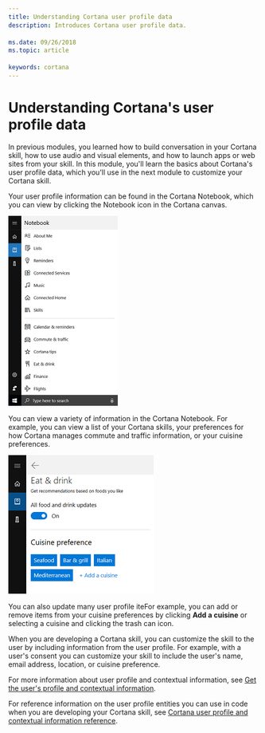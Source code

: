 ```yaml
---
title: Understanding Cortana user profile data
description: Introduces Cortana user profile data.

ms.date: 09/26/2018
ms.topic: article

keywords: cortana
---
```


# Understanding Cortana's user profile data

<!--
|   |   |
| - | - |
| ![](../images/video-icon.png) | [Watch a video](https://mva.microsoft.com/en-US/training-courses/getting-started-with-cortana-skills-18241?l=abnk8veoE_1611787171) about Cortana's user profile data. |
-->

In previous modules, you learned how to build conversation in your Cortana skill, how to use audio and visual elements, and how to launch apps or web sites from your skill. In this module, you'll learn the basics about Cortana's user profile data, which you'll use in the next module to customize your Cortana skill.

Your user profile information can be found in the Cortana Notebook, which you can view by clicking the Notebook icon in the Cortana canvas.

![Cortana Notebook](../images/mva51-notebook.png)

You can view a variety of information in the Cortana Notebook. For example, you can view a list of your Cortana skills, your preferences for how Cortana manages commute and traffic information, or your cuisine preferences.

![Cuisine Preferences](../images/mva51-eat-drink.png)

You can also update many user profile iteFor example, you can add or remove items from your cuisine preferences by clicking **Add a cuisine** or selecting a cuisine and clicking the trash can icon.

When you are developing a Cortana skill, you can customize the skill to the user by including information from the user profile. For example, with a user's consent you can customize your skill to include the user's name, email address, location, or cuisine preference.

For more information about user profile and contextual information, see [Get the user's profile and contextual information](https://docs.microsoft.com/en-us/cortana/skills/get-user-profile-context). 

For reference information on the user profile entities you can use in code when you are developing your Cortana skill, see [Cortana user profile and contextual information reference](https://docs.microsoft.com/en-us/cortana/skills/user-profile-contextual-info).

